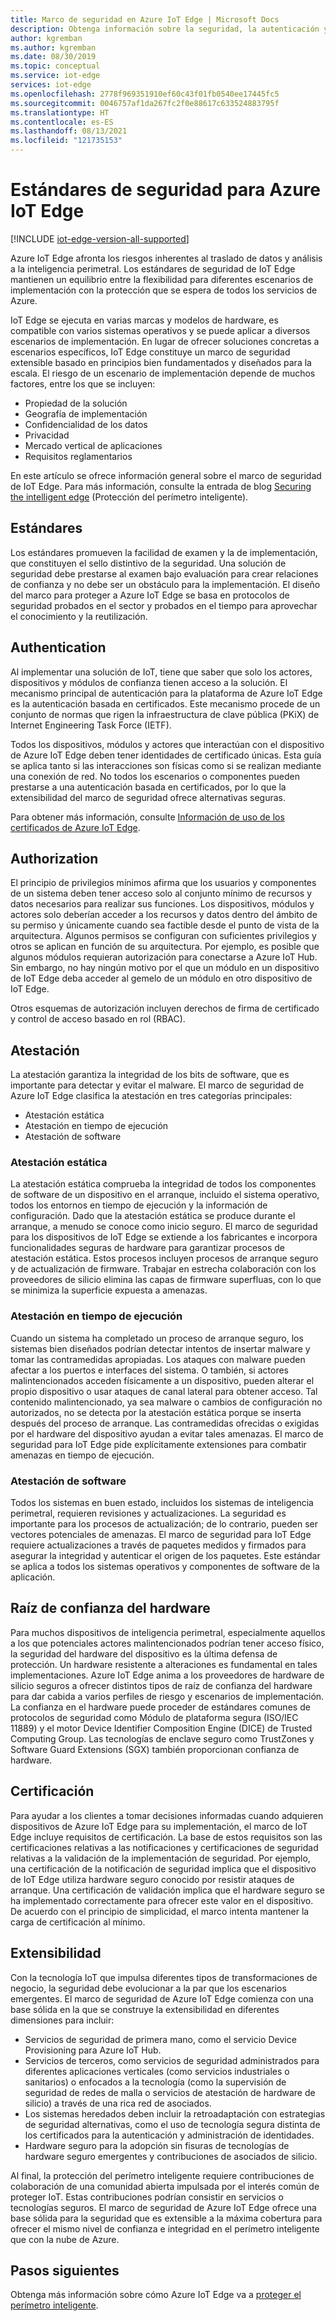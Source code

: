 ```yaml
---
title: Marco de seguridad en Azure IoT Edge | Microsoft Docs
description: Obtenga información sobre la seguridad, la autenticación y los estándares de autorización que se usaron para desarrollar Azure IoT Edge y que se deben considerar al diseñar la solución
author: kgremban
ms.author: kgremban
ms.date: 08/30/2019
ms.topic: conceptual
ms.service: iot-edge
services: iot-edge
ms.openlocfilehash: 2778f969351910ef60c43f01fb0540ee17445fc5
ms.sourcegitcommit: 0046757af1da267fc2f0e88617c633524883795f
ms.translationtype: HT
ms.contentlocale: es-ES
ms.lasthandoff: 08/13/2021
ms.locfileid: "121735153"
---
```

# <a name="security-standards-for-azure-iot-edge"></a>Estándares de seguridad para Azure IoT Edge

[!INCLUDE [iot-edge-version-all-supported](../../includes/iot-edge-version-all-supported.md)]

Azure IoT Edge afronta los riesgos inherentes al traslado de datos y análisis a la inteligencia perimetral. Los estándares de seguridad de IoT Edge mantienen un equilibrio entre la flexibilidad para diferentes escenarios de implementación con la protección que se espera de todos los servicios de Azure.

IoT Edge se ejecuta en varias marcas y modelos de hardware, es compatible con varios sistemas operativos y se puede aplicar a diversos escenarios de implementación. En lugar de ofrecer soluciones concretas a escenarios específicos, IoT Edge constituye un marco de seguridad extensible basado en principios bien fundamentados y diseñados para la escala. El riesgo de un escenario de implementación depende de muchos factores, entre los que se incluyen:

* Propiedad de la solución
* Geografía de implementación
* Confidencialidad de los datos
* Privacidad
* Mercado vertical de aplicaciones
* Requisitos reglamentarios

En este artículo se ofrece información general sobre el marco de seguridad de IoT Edge. Para más información, consulte la entrada de blog [Securing the intelligent edge](https://azure.microsoft.com/blog/securing-the-intelligent-edge/) (Protección del perímetro inteligente).

## <a name="standards"></a>Estándares

Los estándares promueven la facilidad de examen y la de implementación, que constituyen el sello distintivo de la seguridad. Una solución de seguridad debe prestarse al examen bajo evaluación para crear relaciones de confianza y no debe ser un obstáculo para la implementación. El diseño del marco para proteger a Azure IoT Edge se basa en protocolos de seguridad probados en el sector y probados en el tiempo para aprovechar el conocimiento y la reutilización.

## <a name="authentication"></a>Authentication

Al implementar una solución de IoT, tiene que saber que solo los actores, dispositivos y módulos de confianza tienen acceso a la solución. El mecanismo principal de autenticación para la plataforma de Azure IoT Edge es la autenticación basada en certificados. Este mecanismo procede de un conjunto de normas que rigen la infraestructura de clave pública (PKiX) de Internet Engineering Task Force (IETF).

Todos los dispositivos, módulos y actores que interactúan con el dispositivo de Azure IoT Edge deben tener identidades de certificado únicas. Esta guía se aplica tanto si las interacciones son físicas como si se realizan mediante una conexión de red. No todos los escenarios o componentes pueden prestarse a una autenticación basada en certificados, por lo que la extensibilidad del marco de seguridad ofrece alternativas seguras.

Para obtener más información, consulte [Información de uso de los certificados de Azure IoT Edge](iot-edge-certs.md).

## <a name="authorization"></a>Authorization

El principio de privilegios mínimos afirma que los usuarios y componentes de un sistema deben tener acceso solo al conjunto mínimo de recursos y datos necesarios para realizar sus funciones. Los dispositivos, módulos y actores solo deberían acceder a los recursos y datos dentro del ámbito de su permiso y únicamente cuando sea factible desde el punto de vista de la arquitectura. Algunos permisos se configuran con suficientes privilegios y otros se aplican en función de su arquitectura. Por ejemplo, es posible que algunos módulos requieran autorización para conectarse a Azure IoT Hub. Sin embargo, no hay ningún motivo por el que un módulo en un dispositivo de IoT Edge deba acceder al gemelo de un módulo en otro dispositivo de IoT Edge.

Otros esquemas de autorización incluyen derechos de firma de certificado y control de acceso basado en rol (RBAC).

## <a name="attestation"></a>Atestación

La atestación garantiza la integridad de los bits de software, que es importante para detectar y evitar el malware. El marco de seguridad de Azure IoT Edge clasifica la atestación en tres categorías principales:

* Atestación estática
* Atestación en tiempo de ejecución
* Atestación de software

### <a name="static-attestation"></a>Atestación estática

La atestación estática comprueba la integridad de todos los componentes de software de un dispositivo en el arranque, incluido el sistema operativo, todos los entornos en tiempo de ejecución y la información de configuración. Dado que la atestación estática se produce durante el arranque, a menudo se conoce como inicio seguro. El marco de seguridad para los dispositivos de IoT Edge se extiende a los fabricantes e incorpora funcionalidades seguras de hardware para garantizar procesos de atestación estática. Estos procesos incluyen procesos de arranque seguro y de actualización de firmware. Trabajar en estrecha colaboración con los proveedores de silicio elimina las capas de firmware superfluas, con lo que se minimiza la superficie expuesta a amenazas.

### <a name="runtime-attestation"></a>Atestación en tiempo de ejecución

Cuando un sistema ha completado un proceso de arranque seguro, los sistemas bien diseñados podrían detectar intentos de insertar malware y tomar las contramedidas apropiadas. Los ataques con malware pueden afectar a los puertos e interfaces del sistema. O también, si actores malintencionados acceden físicamente a un dispositivo, pueden alterar el propio dispositivo o usar ataques de canal lateral para obtener acceso. Tal contenido malintencionado, ya sea malware o cambios de configuración no autorizados, no se detecta por la atestación estática porque se inserta después del proceso de arranque. Las contramedidas ofrecidas o exigidas por el hardware del dispositivo ayudan a evitar tales amenazas. El marco de seguridad para IoT Edge pide explícitamente extensiones para combatir amenazas en tiempo de ejecución.  

### <a name="software-attestation"></a>Atestación de software

Todos los sistemas en buen estado, incluidos los sistemas de inteligencia perimetral, requieren revisiones y actualizaciones. La seguridad es importante para los procesos de actualización; de lo contrario, pueden ser vectores potenciales de amenazas. El marco de seguridad para IoT Edge requiere actualizaciones a través de paquetes medidos y firmados para asegurar la integridad y autenticar el origen de los paquetes. Este estándar se aplica a todos los sistemas operativos y componentes de software de la aplicación.

## <a name="hardware-root-of-trust"></a>Raíz de confianza del hardware

Para muchos dispositivos de inteligencia perimetral, especialmente aquellos a los que potenciales actores malintencionados podrían tener acceso físico, la seguridad del hardware del dispositivo es la última defensa de protección. Un hardware resistente a alteraciones es fundamental en tales implementaciones. Azure IoT Edge anima a los proveedores de hardware de silicio seguros a ofrecer distintos tipos de raíz de confianza del hardware para dar cabida a varios perfiles de riesgo y escenarios de implementación. La confianza en el hardware puede proceder de estándares comunes de protocolos de seguridad como Módulo de plataforma segura (ISO/IEC 11889) y el motor Device Identifier Composition Engine (DICE) de Trusted Computing Group. Las tecnologías de enclave seguro como TrustZones y Software Guard Extensions (SGX) también proporcionan confianza de hardware.

## <a name="certification"></a>Certificación

Para ayudar a los clientes a tomar decisiones informadas cuando adquieren dispositivos de Azure IoT Edge para su implementación, el marco de IoT Edge incluye requisitos de certificación. La base de estos requisitos son las certificaciones relativas a las notificaciones y certificaciones de seguridad relativas a la validación de la implementación de seguridad. Por ejemplo, una certificación de la notificación de seguridad implica que el dispositivo de IoT Edge utiliza hardware seguro conocido por resistir ataques de arranque. Una certificación de validación implica que el hardware seguro se ha implementado correctamente para ofrecer este valor en el dispositivo. De acuerdo con el principio de simplicidad, el marco intenta mantener la carga de certificación al mínimo.

## <a name="extensibility"></a>Extensibilidad

Con la tecnología IoT que impulsa diferentes tipos de transformaciones de negocio, la seguridad debe evolucionar a la par que los escenarios emergentes. El marco de seguridad de Azure IoT Edge comienza con una base sólida en la que se construye la extensibilidad en diferentes dimensiones para incluir:

* Servicios de seguridad de primera mano, como el servicio Device Provisioning para Azure IoT Hub.
* Servicios de terceros, como servicios de seguridad administrados para diferentes aplicaciones verticales (como servicios industriales o sanitarios) o enfocados a la tecnología (como la supervisión de seguridad de redes de malla o servicios de atestación de hardware de silicio) a través de una rica red de asociados.
* Los sistemas heredados deben incluir la retroadaptación con estrategias de seguridad alternativas, como el uso de tecnología segura distinta de los certificados para la autenticación y administración de identidades.
* Hardware seguro para la adopción sin fisuras de tecnologías de hardware seguro emergentes y contribuciones de asociados de silicio.

Al final, la protección del perímetro inteligente requiere contribuciones de colaboración de una comunidad abierta impulsada por el interés común de proteger IoT. Estas contribuciones podrían consistir en servicios o tecnologías seguros. El marco de seguridad de Azure IoT Edge ofrece una base sólida para la seguridad que es extensible a la máxima cobertura para ofrecer el mismo nivel de confianza e integridad en el perímetro inteligente que con la nube de Azure.  

## <a name="next-steps"></a>Pasos siguientes

Obtenga más información sobre cómo Azure IoT Edge va a [proteger el perímetro inteligente](https://azure.microsoft.com/blog/securing-the-intelligent-edge/).
